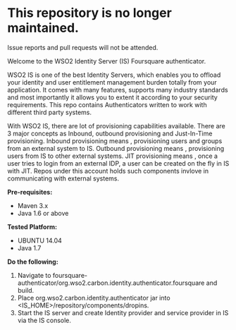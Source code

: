 # This repository is no longer maintained.

Issue reports and pull requests will not be attended.

Welcome to the WSO2 Identity Server (IS) Foursquare authenticator. 

WSO2 IS is one of the best Identity Servers, which enables you to offload your identity and user entitlement management burden totally from your application. It comes with many features, supports many industry standards and most importantly it allows you to extent it according to your security requirements. This repo contains Authenticators written to work with different third party systems. 

With WSO2 IS, there are lot of provisioning capabilities available. There are 3 major concepts as Inbound, outbound provisioning and Just-In-Time provisioning. Inbound provisioning means , provisioning users and groups from an external system to IS. Outbound provisioning means , provisioning users from IS to other external systems. JIT provisioning means , once a user tries to login from an external IDP, a user can be created on the fly in IS with JIT. Repos under this account holds such components invlove in communicating with external systems.

**Pre-requisites:**
- Maven 3.x
- Java 1.6 or above

**Tested Platform:**
- UBUNTU 14.04
- Java 1.7

**Do the following:**
1. Navigate to foursquare-authenticator/org.wso2.carbon.identity.authenticator.foursquare and build.
2. Place org.wso2.carbon.identity.authenticator jar into <IS_HOME>/repository/components/dropins.
3. Start the IS server and create Identity provider and service provider in IS via the IS console.

